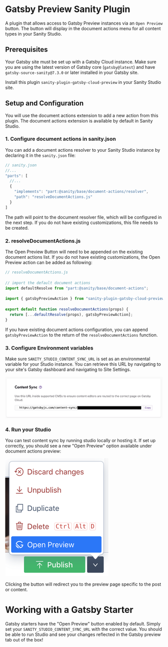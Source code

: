 # Gatsby Preview Sanity Plugin

A plugin that allows access to Gatsby Preview instances via an `Open Preview` button. The button will display in the document actions menu for all content types in your Sanity Studio. 

## Prerequisites

Your Gatsby site must be set up with a Gatsby Cloud instance. Make sure you are using the latest version of Gatsby core (`gatsby@latest`) and have `gatsby-source-sanity@7.3.0` or later installed in your Gatsby site. 

Install this plugin `sanity-plugin-gatsby-cloud-preview` in your Sanity Studio site. 

## Setup and Configuration

You will use the document actions extension to add a new action from this plugin. The document actions extension is available by default in Sanity Studio. 
### 1. Configure document actions in sanity.json

You can add a document actions resolver to your Sanity Studio instance by declaring it in the `sanity.json` file:

```jsx
// sanity.json 
//... 
"parts": [ 
  //... 
  { 
    "implements": "part:@sanity/base/document-actions/resolver", 
    "path": "resolveDocumentActions.js" 
  } 
]
```

The path will point to the document resolver file, which will be configured in the next step. If you do not have existing customizations, this file needs to be created.

### 2. resolveDocumentActions.js

The Open Preview Button will need to be appended on the existing document actions list. If you do not have existing customizations, the Open Preview action can be added as following:

```jsx
// resolveDocumentActions.js

// import the default document actions
import defaultResolve from "part:@sanity/base/document-actions";

import { gatsbyPreviewAction } from "sanity-plugin-gatsby-cloud-preview";

export default function resolveDocumentActions(props) {
  return [...defaultResolve(props), gatsbyPreviewAction];
}
```

If you have existing document actions configuration, you can append `gatsbyPreviewAction` to the return of the `resolveDocumentActions` function.

### 3. Configure Environment variables

Make sure `SANITY_STUDIO_CONTENT_SYNC_URL` is set as an environmental variable for your Studio instance. You can retrieve this URL by navigating to your site's Gatsby dashboard and navigating to Site Settings.

![Content Sync URL](./images/contentsyncURL.png)

### 4. Run your Studio

You can test content sync by running studio locally or hosting it. If set up correctly, you should see a new "Open Preview" option available under document actions preview:

![preview button](./images/button.png)

Clicking the button will redirect you to the preview page specific to the post or content. 

# Working with a Gatsby Starter

Gatsby starters have the "Open Preview" button enabled by default. Simply set your `SANITY_STUDIO_CONTENT_SYNC_URL` with the correct value. You should be able to run Studio and see your changes reflected in the Gatsby preview tab out of the box!